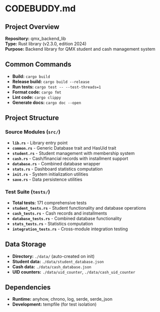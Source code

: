 # CODEBUDDY.md

## Project Overview
**Repository:** qmx_backend_lib  
**Type:** Rust library (v2.3.0, edition 2024)  
**Purpose:** Backend library for QMX student and cash management system

## Common Commands
- **Build:** `cargo build`
- **Release build:** `cargo build --release`
- **Run tests:** `cargo test -- --test-threads=1`
- **Format code:** `cargo fmt`
- **Lint code:** `cargo clippy`
- **Generate docs:** `cargo doc --open`

## Project Structure

### Source Modules (`src/`)
- **`lib.rs`** - Library entry point
- **`common.rs`** - Generic Database<T> trait and HasUid trait
- **`student.rs`** - Student management with membership system
- **`cash.rs`** - Cash/financial records with installment support  
- **`database.rs`** - Combined database wrapper
- **`stats.rs`** - Dashboard statistics computation
- **`init.rs`** - System initialization utilities
- **`save.rs`** - Data persistence utilities

### Test Suite (`tests/`)
- **Total tests:** 171 comprehensive tests
- **`student_tests.rs`** - Student functionality and database operations
- **`cash_tests.rs`** - Cash records and installments
- **`database_tests.rs`** - Combined database functionality
- **`stats_tests.rs`** - Statistics computation
- **`integration_tests.rs`** - Cross-module integration testing

## Data Storage
- **Directory:** `./data/` (auto-created on init)
- **Student data:** `./data/student_database.json`
- **Cash data:** `./data/cash_database.json`  
- **UID counters:** `./data/uid_counter`, `./data/cash_uid_counter`

## Dependencies
- **Runtime:** anyhow, chrono, log, serde, serde_json
- **Development:** tempfile (for test isolation)